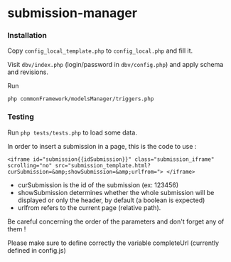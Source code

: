 # submission-manager

### Installation

Copy `config_local_template.php` to `config_local.php` and fill it.

Visit `dbv/index.php` (login/password in `dbv/config.php`) and apply schema and revisions.

Run

    php commonFramework/modelsManager/triggers.php

### Testing

Run `php tests/tests.php` to load some data.

In order to insert a submission in a page, this is the code to use :

    <iframe id="submission{{idSubmission}}" class="submission_iframe" scrolling="no" src="submission_template.html?curSubmission=&amp;showSubmission=&amp;urlfrom="> </iframe>

- curSubmission is the id of the submission (ex: 123456)
- showSubmission determines whether the whole submission will be displayed or only the header, by default (a boolean is expected)
- urlfrom refers to the current page (relative path).

Be careful concerning the order of the parameters and don't forget any of them !

Please make sure to define correctly the variable completeUrl (currently defined in config.js)
